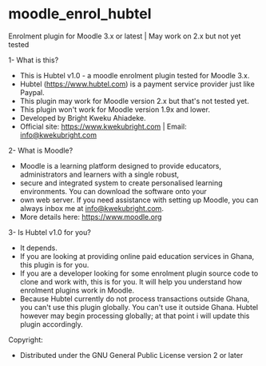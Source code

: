 # moodle_enrol_hubtel
Enrolment plugin for Moodle 3.x or latest | May work on 2.x but not yet tested

1- What is this?
  * This is Hubtel v1.0 - a moodle enrolment plugin tested for Moodle 3.x.
  * Hubtel (https://www.hubtel.com) is a payment service provider just like Paypal.
  * This plugin may work for Moodle version 2.x but that's not tested yet.
  * This plugin won't work for Moodle version 1.9x and lower.
  * Developed by Bright Kweku Ahiadeke. 
  * Official site: https://www.kwekubright.com | Email: info@kwekubright.com

2- What is Moodle?
  * Moodle is a learning platform designed to provide educators, administrators and learners with a single robust, 
  * secure and integrated system to create personalised learning environments. You can download the software onto your 
  * own web server. If you need assistance with setting up Moodle, you can always inbox me at info@kwekubright.com.
  * More details here: https://www.moodle.org

3- Is Hubtel v1.0 for you?
  * It depends.
  * If you are looking at providing online paid education services in Ghana, this plugin is for you.
  * If you are a developer looking for some enrolment plugin source code to clone and work with, this is for you. It will help you understand how enrolment plugins work in Moodle. 
  * Because Hubtel currently do not process transactions outside Ghana, you can't use this plugin globally. You can't use it outside Ghana. Hubtel however may begin processing globally; at that point i will update this plugin accordingly.

Copyright:
  * Distributed under the GNU General Public License version 2 or later


